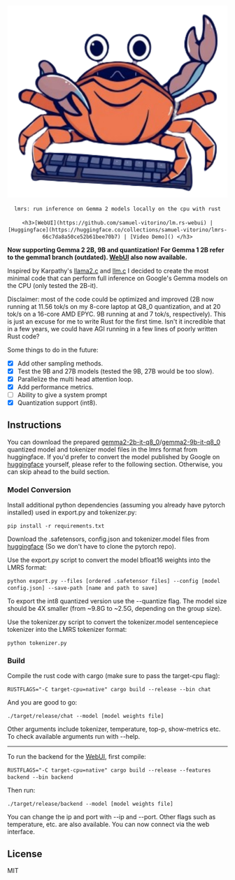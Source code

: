 <div align="center">
    <picture>
        <img alt="lmrs logo" src="repo_cover.svg">
    </picture>

    lmrs: run inference on Gemma 2 models locally on the cpu with rust

    <h3>[WebUI](https://github.com/samuel-vitorino/lm.rs-webui) | [Huggingface](https://huggingface.co/collections/samuel-vitorino/lmrs-66c7da8a50ce52b61bee70b7) | [Video Demo]() </h3>
</div>

<p align="center">
</p>

**Now supporting Gemma 2 2B, 9B and quantization! For Gemma 1 2B refer to the gemma1 branch (outdated). [WebUI](https://github.com/samuel-vitorino/lm.rs-webui) also now available.**

Inspired by Karpathy's [llama2.c](https://github.com/karpathy/llama2.c) and [llm.c](https://github.com/karpathy/llm.c) I decided to create the most minimal code that can perform full inference on Google's Gemma models on the CPU (only tested the 2B-it).

Disclaimer: most of the code could be optimized and improved (2B now running at 11.56 tok/s on my 8-core laptop at Q8_0 quantization, and at 20 tok/s on a 16-core AMD EPYC. 9B running at and 7 tok/s, respectively). This is just an excuse for me to write Rust for the first time. Isn't it incredible that in a few years, we could have AGI running in a few lines of poorly written Rust code?

Some things to do in the future:

- [X] Add other sampling methods.
- [X] Test the 9B and 27B models (tested the 9B, 27B would be too slow).
- [X] Parallelize the multi head attention loop.
- [X] Add performance metrics.
- [ ] Ability to give a system prompt
- [X] Quantization support (int8).

## Instructions

You can download the prepared [gemma2-2b-it-q8_0](https://huggingface.co/samuel-vitorino/gemma2-2b-it-q8_0-LMRS)/[gemma2-9b-it-q8_0](https://huggingface.co/samuel-vitorino/gemma2-9b-it-q8_0-LMRS) quantized model and tokenizer model files in the lmrs format from huggingface. If you'd prefer to convert the model published by Google on [huggingface](https://huggingface.co/google/gemma-2-2b-it) yourself, please refer to the following section. Otherwise, you can skip ahead to the build section.

### Model Conversion

Install additional python dependencies (assuming you already have pytorch installed) used in export.py and tokenizer.py:

```properties
pip install -r requirements.txt
```

Download the .safetensors, config.json and tokenizer.model files from [huggingface](https://huggingface.co/google/gemma-2-2b-it) (So we don't have to clone the pytorch repo).

Use the export.py script to convert the model bfloat16 weights into the LMRS format:

```properties
python export.py --files [ordered .safetensor files] --config [model config.json] --save-path [name and path to save]
```

To export the int8 quantized version use the --quantize flag. The model size should be 4X smaller (from ~9.8G to ~2.5G, depending on the group size).

Use the tokenizer.py script to convert the tokenizer.model sentencepiece tokenizer into the LMRS tokenizer format:

```properties
python tokenizer.py
```

### Build

Compile the rust code with cargo (make sure to pass the target-cpu flag):

```properties
RUSTFLAGS="-C target-cpu=native" cargo build --release --bin chat
```

And you are good to go:

```properties
./target/release/chat --model [model weights file]
```

Other arguments include tokenizer, temperature, top-p, show-metrics etc. To check available arguments run with --help.

---

To run the backend for the [WebUI](https://github.com/samuel-vitorino/lm.rs-webui), first compile:

```properties
RUSTFLAGS="-C target-cpu=native" cargo build --release --features backend --bin backend
```

Then run:

```properties
./target/release/backend --model [model weights file]
```

You can change the ip and port with --ip and --port. Other flags such as temperature, etc. are also available. You can now connect via the web interface.

## License

MIT





